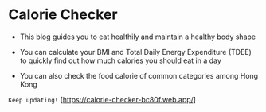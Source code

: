 # Calorie Checker

- This blog guides you to eat healthily and maintain a healthy body shape

- You can calculate your BMI and Total Daily Energy Expenditure (TDEE) to quickly find out how much calories you should eat in a day

- You can also check the food calorie of common categories among Hong Kong

`Keep updating!`
[https://calorie-checker-bc80f.web.app/]
